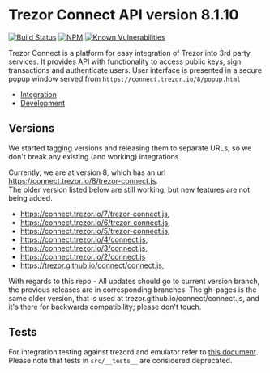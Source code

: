 # Trezor Connect API version 8.1.10
[![Build Status](https://travis-ci.org/trezor/connect.png?branch=develop)](https://travis-ci.org/trezor/connect)
[![NPM](https://img.shields.io/npm/v/trezor-connect.svg)](https://www.npmjs.org/package/trezor-connect)
[![Known Vulnerabilities](https://snyk.io/test/github/trezor/connect/badge.svg?targetFile=package.json)](https://snyk.io/test/github/trezor/connect?targetFile=package.json)

Trezor Connect is a platform for easy integration of Trezor into 3rd party services. It provides API with functionality to access public keys, sign transactions and authenticate users. User interface is presented in a secure popup window served from `https://connect.trezor.io/8/popup.html`

* [Integration](docs/index.md)
* [Development](https://wiki.trezor.io/Developers_guide:Trezor_Connect_API)


## Versions
We started tagging versions and releasing them to separate URLs, so we don't break any existing (and working) integrations.

Currently, we are at version 8, which has an url https://connect.trezor.io/8/trezor-connect.js.
<br> 
The older version listed below are still working, but new features are not being added.
* https://connect.trezor.io/7/trezor-connect.js,
* https://connect.trezor.io/6/trezor-connect.js,
* https://connect.trezor.io/5/trezor-connect.js,
* https://connect.trezor.io/4/connect.js,
* https://connect.trezor.io/3/connect.js,
* https://connect.trezor.io/2/connect.js
* https://trezor.github.io/connect/connect.js,

With regards to this repo - All updates should go to current version branch, the previous releases are in corresponding branches. The gh-pages is the same older version, that is used at trezor.github.io/connect/connect.js, and it's there for backwards compatibility; please don't touch.

## Tests
For integration testing against trezord and emulator refer to [this document](./tests/README.md). Please note that tests in 
`src/__tests__` are considered deprecated.
